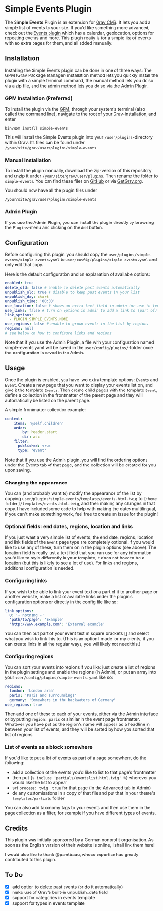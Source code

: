 # Simple Events Plugin

The **Simple Events** Plugin is an extension for [Grav CMS](http://github.com/getgrav/grav). It lets you add a simple list of events to your site. If you'd like something more advanced, check out the [Events plugin](https://github.com/pikim/grav-plugin-events) which has a calendar, geolocation, options for repeating events and more. This plugin really is for a simple list of events with no extra pages for them, and all added manually.

## Installation

Installing the Simple Events plugin can be done in one of three ways: The GPM (Grav Package Manager) installation method lets you quickly install the plugin with a simple terminal command, the manual method lets you do so via a zip file, and the admin method lets you do so via the Admin Plugin.

### GPM Installation (Preferred)

To install the plugin via the [GPM](http://learn.getgrav.org/advanced/grav-gpm), through your system's terminal (also called the command line), navigate to the root of your Grav-installation, and enter:

    bin/gpm install simple-events

This will install the Simple Events plugin into your `/user/plugins`-directory within Grav. Its files can be found under `/your/site/grav/user/plugins/simple-events`.

### Manual Installation

To install the plugin manually, download the zip-version of this repository and unzip it under `/your/site/grav/user/plugins`. Then rename the folder to `simple-events`. You can find these files on [GitHub](https://github.com/skinofthesoul/grav-plugin-simple-events) or via [GetGrav.org](http://getgrav.org/downloads/plugins#extras).

You should now have all the plugin files under

    /your/site/grav/user/plugins/simple-events

### Admin Plugin

If you use the Admin Plugin, you can install the plugin directly by browsing the `Plugins`-menu and clicking on the `Add` button.

## Configuration

Before configuring this plugin, you should copy the `user/plugins/simple-events/simple-events.yaml` to `user/config/plugins/simple-events.yaml` and only edit that copy.

Here is the default configuration and an explanation of available options:

```yaml
enabled: true
delete_old: false # enable to delete past events automatically
unpublish_old: true # disable to keep past events in your list
unpublish_day: start
unpublish_time: '00:00'
use_location: false # shows an extra text field in admin for use in templates
use_links: false # turn on options in admin to add a link to (part of) the title
link_options:
  - PLUGIN_SIMPLE_EVENTS.NONE
use_regions: false # enable to group events in the list by regions
regions: null
# see below on how to configure links and regions
```

Note that if you use the Admin Plugin, a file with your configuration named simple-events.yaml will be saved in the `user/config/plugins/`-folder once the configuration is saved in the Admin.

## Usage

Once the plugin is enabled, you have two extra template options: `Events` and `Event`. Create a new page that you want to display your events list on, and give it the template `Events`. Then create child pages with the template `Event`, define a collection in the frontmatter of the parent page and they will automatically be listed on the parent page.

A simple frontmatter collection example:
``` yaml
content:
    items: '@self.children'
    order:
        by: header.start
        dir: asc
    filter:
      published: true
      type: 'event'
```

Note that if you use the Admin plugin, you will find the ordering options under the Events tab of that page, and the collection will be created for you upon saving.

### Changing the appearance
You can (and probably want to) modify the appearance of the list by copying
`user/plugins/simple-events/templates/events.html.twig` to `[theme folder]/templates/events.html.twig`, and then making any changes in that copy. I have included some code to help with making the dates multilingual, if you can't make something work, feel free to create an issue for the plugin!

### Optional fields: end dates, regions, location and links
If you just want a very simple list of events, the end date, regions, location and link fields of the `Event` page type are completely optional. If you would like to use any of these, turn them on in the plugin options (see above). The location field is really just a text field that you can use for any information you'd like to style differently in your template, it does not have to be a location (but this is likely to see a lot of use). For links and regions, additional configuration is needed.

### Configuring links
If you wish to be able to link your event text or a part of it to another page or another website, make a list of available links under the plugin's configuration options or directly in the config file like so:

``` yaml
link_options:
  0: '- nothing -'
  'path/to/page': 'Example'
  'http://www.example.com': 'External example'
```

You can then put part of your event text in square brackets [] and select what you wish to link this to. (This is an option I made for my clients, if you can create links in all the regular ways, you will likely not need this.)

### Configuring regions
You can sort your events into regions if you like: just create a list of regions in the plugin settings and enable the regions (in Admin), or put an array into your `user/config/plugins/simple-events.yaml` like so:

``` yaml
regions:
  london: 'London area'
  paris: 'Paris and surroundings'
  germany: 'Somewhere in the backwaters of Germany'
use_regions: true
```

Then add one of these to each of your events, either via the Admin interface or by putting `region: paris` or similar in the event page frontmatter. Whatever you have put as the region's name will appear as a headline in between your list of events, and they will be sorted by how you sorted that list of regions.

### List of events as a block somewhere
If you'd like to put a list of events as part of a page somewhere, do the following:
- add a collection of the events you'd like to list to that page's frontmatter
- then put `{% include 'partials/eventslist.html.twig' %}` wherever you would like the list to appear
- set `process: twig: true` for that page (in the Advanced tab in Admin)
- do any customisations in a copy of that file and put that in your theme's `templates/partials` folder

You can also add taxonomy tags to your events and then use them in the page collection as a filter, for example if you have different types of events.

## Credits

This plugin was initially sponsored by a German nonprofit organisation. As soon as the English version of their website is online, I shall link them here!

I would also like to thank @pamtbaau, whose expertise has greatly contributed to this plugin.

## To Do

- [x] add option to delete past events (or do it automatically)
- [x] make use of Grav's built-in unpublish_date field
- [x] support for categories in events template
- [x] support for types in events template
